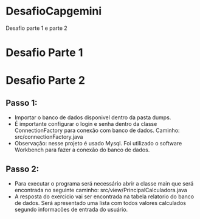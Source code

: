 # DesafioCapgemini
Desafio parte 1 e parte 2 

# Desafio Parte 1

# Desafio Parte 2
## Passo 1:
- Importar o banco de dados disponivel dentro da pasta dumps. 
- É importante configurar o login e senha dentro da classe ConnectionFactory para conexão com banco de dados. Caminho: src/connectionFactory.java
- Observação: nesse projeto é usado Mysql. Foi utilizado o software Workbench para fazer a conexão do banco de dados.

## Passo 2:
- Para executar o programa será necessário abrir a classe main que será encontrada no seguinte caminho: src/view/PrincipalCalculadora.java
- A resposta do exercicio vai ser encontrada na tabela relatorio do banco de dados. Será apresentado uma lista com todos valores calculados segundo informacões de entrada do usuário.
